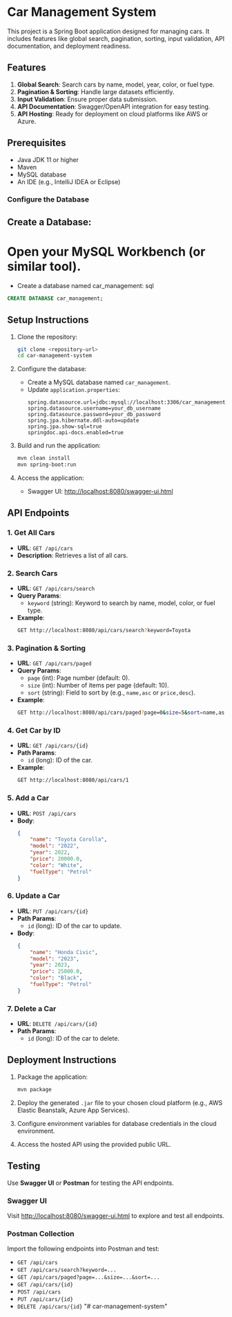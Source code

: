 # Car Management System

This project is a Spring Boot application designed for managing cars. It includes features like global search, pagination, sorting, input validation, API documentation, and deployment readiness.

## Features

1. **Global Search**: Search cars by name, model, year, color, or fuel type.
2. **Pagination & Sorting**: Handle large datasets efficiently.
3. **Input Validation**: Ensure proper data submission.
4. **API Documentation**: Swagger/OpenAPI integration for easy testing.
5. **API Hosting**: Ready for deployment on cloud platforms like AWS or Azure.

## Prerequisites

- Java JDK 11 or higher
- Maven
- MySQL database
- An IDE (e.g., IntelliJ IDEA or Eclipse)

### Configure the Database
## Create a Database:
# Open your MySQL Workbench (or similar tool).
- Create a database named car_management:
sql
```sql
CREATE DATABASE car_management;
```

## Setup Instructions

1. Clone the repository:
   ```bash
   git clone <repository-url>
   cd car-management-system
   ```

2. Configure the database:
   - Create a MySQL database named `car_management`.
   - Update `application.properties`:
     ```properties
     spring.datasource.url=jdbc:mysql://localhost:3306/car_management
     spring.datasource.username=your_db_username
     spring.datasource.password=your_db_password
     spring.jpa.hibernate.ddl-auto=update
     spring.jpa.show-sql=true
     springdoc.api-docs.enabled=true
     ```

3. Build and run the application:
   ```bash
   mvn clean install
   mvn spring-boot:run
   ```

4. Access the application:
   - Swagger UI: [http://localhost:8080/swagger-ui.html](http://localhost:8080/swagger-ui.html)

## API Endpoints

### 1. Get All Cars
- **URL**: `GET /api/cars`
- **Description**: Retrieves a list of all cars.

### 2. Search Cars
- **URL**: `GET /api/cars/search`
- **Query Params**:
  - `keyword` (string): Keyword to search by name, model, color, or fuel type.
- **Example**:
  ```bash
  GET http://localhost:8080/api/cars/search?keyword=Toyota
  ```

### 3. Pagination & Sorting
- **URL**: `GET /api/cars/paged`
- **Query Params**:
  - `page` (int): Page number (default: 0).
  - `size` (int): Number of items per page (default: 10).
  - `sort` (string): Field to sort by (e.g., `name,asc` or `price,desc`).
- **Example**:
  ```bash
  GET http://localhost:8080/api/cars/paged?page=0&size=5&sort=name,asc
  ```

### 4. Get Car by ID
- **URL**: `GET /api/cars/{id}`
- **Path Params**:
  - `id` (long): ID of the car.
- **Example**:
  ```bash
  GET http://localhost:8080/api/cars/1
  ```

### 5. Add a Car
- **URL**: `POST /api/cars`
- **Body**:
  ```json
  {
      "name": "Toyota Corolla",
      "model": "2022",
      "year": 2022,
      "price": 20000.0,
      "color": "White",
      "fuelType": "Petrol"
  }
  ```

### 6. Update a Car
- **URL**: `PUT /api/cars/{id}`
- **Path Params**:
  - `id` (long): ID of the car to update.
- **Body**:
  ```json
  {
      "name": "Honda Civic",
      "model": "2023",
      "year": 2023,
      "price": 25000.0,
      "color": "Black",
      "fuelType": "Petrol"
  }
  ```

### 7. Delete a Car
- **URL**: `DELETE /api/cars/{id}`
- **Path Params**:
  - `id` (long): ID of the car to delete.

## Deployment Instructions

1. Package the application:
   ```bash
   mvn package
   ```

2. Deploy the generated `.jar` file to your chosen cloud platform (e.g., AWS Elastic Beanstalk, Azure App Services).

3. Configure environment variables for database credentials in the cloud environment.

4. Access the hosted API using the provided public URL.

## Testing

Use **Swagger UI** or **Postman** for testing the API endpoints.

### Swagger UI
Visit [http://localhost:8080/swagger-ui.html](http://localhost:8080/swagger-ui.html) to explore and test all endpoints.

### Postman Collection
Import the following endpoints into Postman and test:
- `GET /api/cars`
- `GET /api/cars/search?keyword=...`
- `GET /api/cars/paged?page=...&size=...&sort=...`
- `GET /api/cars/{id}`
- `POST /api/cars`
- `PUT /api/cars/{id}`
- `DELETE /api/cars/{id}`
"# car-management-system" 
